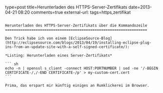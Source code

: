 type=post
title=Herunterladen des HTTPS-Server-Zertifikats
date=2013-04-21 08:20
comments=true
external-url:
tags=https,zertifikat
~~~~~~

Herunterladen des HTTPS-Server-Zertifikats über die Kommandozeile
=================================================================

Den Trick habe ich von einem [EclipseSource-Blog](http://eclipsesource.com/blogs/2013/04/19/installing-eclipse-plug-ins-from-an-update-site-with-a-self-signed-certificate/):

*Listing: Herunterladen eines Server-Zertifikats*

``` sh
echo -n | openssl s_client -connect HOST:PORTNUMBER | sed -ne '/-BEGIN CERTIFICATE-/,/-END CERTIFICATE-/p' > my-custom-cert.cert
```

Prima, das erspart mir künftig einiges an Rumklickerei im Browser.
